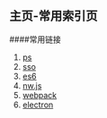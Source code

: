 主页-常用索引页
---------------------


####常用链接

1. [ps](files/ps.md)  
2. [sso](works/sso.md)
3. [es6](files/es6.md)
4. [nw.js](files/nw.js.md)
5. [webpack](files/webpack.md)
6. [electron](files/electtron.md)